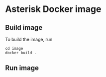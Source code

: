 # Asterisk Docker image

## Build image

To build the image, run

```
cd image
docker build .
```

## Run image

